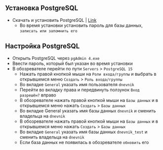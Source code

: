 ## Установка PostgreSQL

- Скачать и установить PostgreSQL | [Link](https://www.enterprisedb.com/downloads/postgres-postgresql-downloads)
  - Во время установки установить пароль для базы данных, `записать или запомнить его`

## Настройка PostgreSQL
- Открыть PostgreSQL через `pgAdmin 4.exe`
- Ввести пароль, который был указан во время установки
- В обозревателе перейти по пути `Servers` > `PostgreSQL 15`
  - Нажать правой кнопкой мыши на `Роли входа/группы` и выбрать в открывшемся меню `Создать` > `Роль входа/группы`
  - Во вкладке `General` указать имя пользователя `dnevnik` 
  - Перейти во вкладку права и передвинуть ползунок `Вход разрешён?` вправо
  - В обозревателе нажать правой кнопкой мыши на `Базы данных` и в открывшемся меню нажать `Создать` > `Базы данных`
  - Во вкладке General указать имя базы данных `dnevnik` и сменить владельца на `dnevnik`
  - В обозревателе нажать правой кнопкой мыши на `Базы данных` и в открывшемся меню нажать `Создать` > `Базы данных`
  - Во вкладке `General` указать имя базы данных `dnevnik_test` и сменить владельца на `dnevnik`
  - Если база данных не появилась в обозревателе `обновить` его
  
